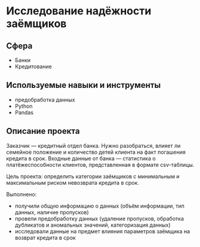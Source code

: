# Исследование надёжности заёмщиков

## Сфера
* Банки
* Кредитование

## Используемые навыки и инструменты
* предобработка данных
* Python
* Pandas


## Описание проекта

Заказчик — кредитный отдел банка. Нужно разобраться, влияет ли семейное положение и количество детей клиента на факт погашения кредита в срок. Входные данные от банка — статистика о платёжеспособности клиентов, представленная в формате csv-таблицы.

Цель проекта: определить категории заёмщиков с минимальным и максимальным риском невозврата кредита в срок.

Выполнено:

* получили общую информацию о данных (объём информации, тип данных, наличие пропусков)
* провели предобработку данных (удаление пропусков, обработка дубликатов и аномальных значений, категоризация данных)
* исследовали данные на предмет влияния параметров заёмщика на возврат кредита в срок


